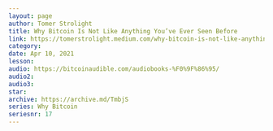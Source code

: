 ```yaml
---
layout: page
author: Tomer Strolight
title: Why Bitcoin Is Not Like Anything You’ve Ever Seen Before
link: https://tomerstrolight.medium.com/why-bitcoin-is-not-like-anything-youve-ever-seen-before-9a7e09b5cc0f
category: 
date: Apr 10, 2021
lesson: 
audio: https://bitcoinaudible.com/audiobooks-%F0%9F%86%95/
audio2: 
audio3: 
star: 
archive: https://archive.md/TmbjS
series: Why Bitcoin
seriesnr: 17
---
```

